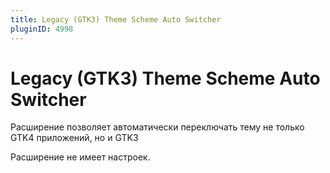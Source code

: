 ```yaml
---
title: Legacy (GTK3) Theme Scheme Auto Switcher
pluginID: 4998
---
```


# Legacy (GTK3) Theme Scheme Auto Switcher

Расширение позволяет автоматически переключать тему не только GTK4 приложений, но и GTK3

Расширение не имеет настроек.

<!--@include: ./parts/show-install-steps.md-->
